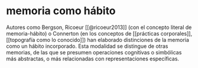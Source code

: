 # memoria como hábito
Autores como Bergson, Ricoeur [[@ricoeur2013]] (con el concepto literal de memoria-hábito) o Connerton (en los conceptos de [[prácticas corporales]], [[topografía como lo conocido]]) han elaborado distinciones de la memoria como un hábito incorporado. Esta modalidad se distingue de otras memorias, de las que se presumen operaciones cognitivas o simbólicas más abstractas, o más relacionadas con representaciones específicas.
